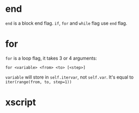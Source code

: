 # end
`end` is a block end flag. `if`, `for` and `while` flag use `end` flag.

# for
`for` is a loop flag, it takes 3 or 4 arguments:

`for <variable> <from> <to> [<step>]`

`variable` will store in `self.itervar`, not `self.var`. It's equal to
`iter(range(from, to, step=1))`

# xscript
